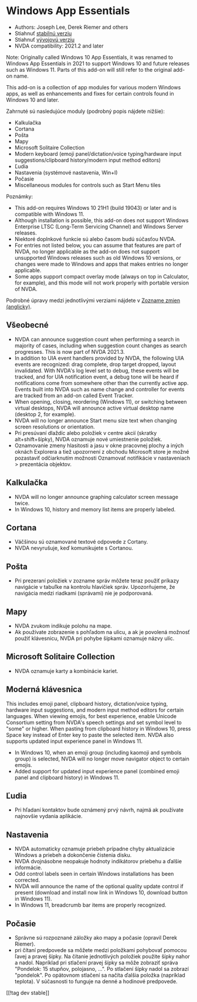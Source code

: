 # Windows App Essentials #

* Authors: Joseph Lee, Derek Riemer and others
* Stiahnuť [stabilnú verziu][1]
* Stiahnuť [vývojovú verziu][2]
* NVDA compatibility: 2021.2 and later

Note: Originally called Windows 10 App Essentials, it was renamed to Windows
App Essentials in 2021 to support Windows 10 and future releases such as
Windows 11. Parts of this add-on will still refer to the original add-on
name.

This add-on is a collection of app modules for various modern Windows apps,
as well as enhancements and fixes for certain controls found in Windows 10
and later.

Zahrnuté sú nasledujúce moduly (podrobný popis nájdete nižšie):

* Kalkulačka
* Cortana
* Pošta
* Mapy
* Microsoft Solitaire Collection
* Modern keyboard (emoji panel/dictation/voice typing/hardware input
  suggestions/clipboard history/modern input method editors)
* Ľudia
* Nastavenia (systémové nastavenia, Win+I)
* Počasie
* Miscellaneous modules for controls such as Start Menu tiles

Poznámky:

* This add-on requires Windows 10 21H1 (build 19043) or later and is
  compatible with Windows 11.
* Although installation is possible, this add-on does not support Windows
  Enterprise LTSC (Long-Term Servicing Channel) and Windows Server releases.
* Niektoré doplnkové funkcie sú alebo časom budú súčasťou NVDA.
* For entries not listed below, you can assume that features are part of
  NVDA, no longer applicable as the add-on does not support unsupported
  Windows releases such as old Windows 10 versions, or changes were made to
  Windows and apps that makes entries no longer applicable.
* Some apps support compact overlay mode (always on top in Calculator, for
  example), and this mode will not work properly with portable version of
  NVDA.

Podrobné úpravy medzi jednotlivými verziami nájdete v [Zozname zmien
(anglicky)][3].

## Všeobecné

* NVDA can announce suggestion count when performing a search in majority of
  cases, including when suggestion count changes as search progresses. This
  is now part of NVDA 2021.3.
* In addition to UIA event handlers provided by NVDA, the following UIA
  events are recognized: drag complete, drop target dropped, layout
  invalidated. With NVDA's log level set to debug, these events will be
  tracked, and for UIA notification event, a debug tone will be heard if
  notifications come from somewhere other than the currently active
  app. Events built into NVDA such as name change and controller for events
  are tracked from an add-on called Event Tracker.
* When opening, closing, reordering (Windows 11), or switching between
  virtual desktops, NVDA will announce active virtual desktop name (desktop
  2, for example).
* NVDA will no longer announce Start menu size text when changing screen
  resolutions or orientation.
* Pri presúvaní dlaždíc alebo položiek v centre akcií (skratky
  alt+shift+šípky), NVDA oznamuje nové umiestnenie položiek.
* Oznamovanie zmeny hlasitosti a jasu v okne pracovnej plochy a iných oknách
  Explorera a tiež upozornení z obchodu Microsoft store je možné pozastaviť
  odčiarknutím možnosti Oznamovať notifikácie v nastaveniach > prezentácia
  objektov.

## Kalkulačka

* NVDA will no longer announce graphing calculator screen message twice.
* In Windows 10, history and memory list items are properly labeled.

## Cortana

* Väčšinou sú oznamované textové odpovede z Cortany.
* NVDA nevyrušuje, keď komunikujete s Cortanou.

## Pošta

* Pri prezeraní položiek v zozname správ môžete teraz použiť príkazy
  navigácie v tabuľke na kontrolu hlavičiek správ. Upozorňujeme, že
  navigácia medzi riadkami (správami) nie je podporovaná.

## Mapy

* NVDA zvukom indikuje polohu na mape.
* Ak používate zobrazenie s pohľadom na ulicu, a ak je povolená možnosť
  použiť klávesnicu, NVDA pri pohybe šípkami oznamuje názvy ulíc.

## Microsoft Solitaire Collection

* NVDA oznamuje karty a kombinácie kariet.

## Moderná klávesnica

This includes emoji panel, clipboard history, dictation/voice typing,
hardware input suggestions, and modern input method editors for certain
languages. When viewing emojis, for best experience, enable Unicode
Consortium setting from NVDA's speech settings and set symbol level to
"some" or higher. When pasting from clipboard history in Windows 10, press
Space key instead of Enter key to paste the selected item. NVDA also
supports updated input experience panel in Windows 11.

* In Windows 10, when an emoji group (including kaomoji and symbols group)
  is selected, NVDA will no longer move navigator object to certain emojis.
* Added support for updated input experience panel (combined emoji panel and
  clipboard history) in Windows 11.

## Ľudia

* Pri hľadaní kontaktov bude oznámený prvý návrh, najmä ak používate
  najnovšie vydania aplikácie.

## Nastavenia

* NVDA automaticky oznamuje priebeh prípadne chyby aktualizácie Windows a
  priebeh a dokončenie čistenia disku.
* NVDA dvojnásobne neopakuje hodnoty indikátorov priebehu a ďalšie
  informácie.
* Odd control labels seen in certain Windows installations has been
  corrected.
* NVDA will announce the name of the optional quality update control if
  present (download and install now link in Windows 10, download button in
  Windows 11).
* In Windows 11, breadcrumb bar items are properly recognized.

## Počasie

* Správne sú rozpoznané záložky ako mapy a počasie (opravil Derek Riemer).
* pri čítaní predpovede sa môžete medzi položkami pohybovať pomocou ľavej a
  pravej šípky. Na čítanie jednotlivých položiek použite šípky nahor a
  nadol. Napríklad pri stlačení pravej šípky sa môže zobraziť správa
  "Pondelok: 15 stupňov, polojasno, ...". Po stlačení šípky nadol sa zobrazí
  "pondelok". Po opätovnom stlačení sa načíta ďalšia položka (napríklad
  teplota). V súčasnosti to funguje na denné a hodinové predpovede.

[[!tag dev stable]]

[1]: https://addons.nvda-project.org/files/get.php?file=w10

[2]: https://addons.nvda-project.org/files/get.php?file=w10-dev

[3]: https://github.com/josephsl/wintenapps/wiki/w10changelog
